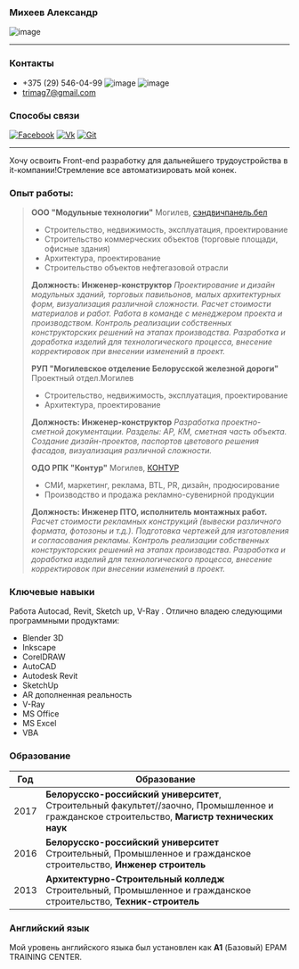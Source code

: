 ### Михеев Александр

![image](https://hhcdn.ru/photo/533392268.jpeg?t=1616010737&h=X8EqJsSaozHUovABbEjw_g)

* * *
### Контакты
* +375 (29) 546-04-99 ![image](https://upload.wikimedia.org/wikipedia/commons/thumb/d/d4/Viber_logo.svg/30px-Viber_logo.svg.png) ![image](https://upload.wikimedia.org/wikipedia/commons/thumb/8/83/Telegram_2019_Logo.svg/15px-Telegram_2019_Logo.svg.png)
* trimag7@gmail.com

### Способы связи
[![Facebook](https://upload.wikimedia.org/wikipedia/commons/thumb/0/05/Facebook_Logo_%282019%29.png/30px-Facebook_Logo_%282019%29.png)](https://www.facebook.com/profile.php?id=100003998319570)
[![Vk](https://upload.wikimedia.org/wikipedia/commons/thumb/4/4e/VK_Compact_Logo.svg/30px-VK_Compact_Logo.svg.png)](https://vk.com/trimag)
[![Git](https://upload.wikimedia.org/wikipedia/commons/thumb/5/54/GitHub_Logo.png/50px-GitHub_Logo.png)](https://github.com/Trimag7/itstep.git)


* * *
Хочу освоить Front-end разработку для дальнейшего трудоустройства в it-компании!Стремление все автоматизировать мой конек.
### Опыт работы:
> **ООО "Модульные технологии"**
> Могилев, [сэндвичпанель.бел](https://xn--80adfgnuieqp4e3cc.xn--90ais/)
> * Строительство, недвижимость, эксплуатация, проектирование
> * Строительство коммерческих объектов (торговые площади, офисные здания)
> * Архитектура, проектирование
> * Строительство объектов нефтегазовой отрасли
>
>  __Должность: Инженер-конструктор__
*Проектирование и дизайн модульных зданий, торговых павильонов, малых архитектурных форм, визуализация различной сложности. Расчет стоимости материалов и работ. Работа в команде с менеджером проекта и производством. Контроль реализации собственных конструкторских решений на этапах производства. Разработка и доработка изделий для технологического процесса, внесение корректировок при внесении изменений в проект.*
>
>  **РУП "Могилевское отделение Белорусской железной дороги"** 
> Проектный отдел.Могилев
> * Строительство, недвижимость, эксплуатация, проектирование
> * Архитектура, проектирование
>
>  __Должность: Инженер-конструктор__
*Разработка проектно-сметной документации. Разделы: АР, КМ, сметная часть объекта. Создание дизайн-проектов, паспортов цветового решения фасадов, визуализация различной сложности.*
>
>  **ОДО РПК "Контур"**
> Могилев, [КОНТУР](http:/konturr.by/)
> * СМИ, маркетинг, реклама, BTL, PR, дизайн, продюсирование
> * Производство и продажа рекламно-сувенирной продукции
> 
> __Должность: Инженер ПТО, исполнитель монтажных работ.__
*Расчет стоимости рекламных конструкций (вывески различного формата, фотозоны и т.д.). Подготовка чертежей для изготовления и согласования рекламы. Контроль реализации собственных конструкторских решений на этапах производства. Разработка и доработка изделий для технологического процесса, внесение корректировок при внесении изменений в проект.*

### Ключевые навыки
Работа Autocad, Revit, Sketch up, V-Ray . Отлично владею следующими программными продуктами:
* Blender 3D
* Inkscape
* CorelDRAW
* AutoCAD
* Autodesk Revit
* SketchUp
 * AR дополненная реальность
* V-Ray
* MS Office
 * MS Excel
 * VBA
 
### Образование
| Год|Образование |
|--------|--------|
|   2017     |   **Белорусско-российский университет**,   Строительный факультет//заочно, Промышленное и гражданское строительство,  __Магистр технических наук__    |
|2016|**Белорусско-российский университет** Строительный, Промышленное и гражданское строительство, __Инженер строитель__|
|   2013     |  **Архитектурно-Строительный колледж** Строительный, Промышленное и гражданское строительство, __Техник-строитель__    |
### Английский язык 
Мой уровень английского языка был установлен как __A1__ (Базовый) EPAM TRAINING CENTER.
